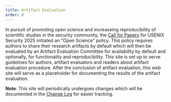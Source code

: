 ```yaml
---
title: Artifact Evaluation
order: 0
---
```


In pursuit of promoting open science and increaseing reproducibility of scientific studies in the security community, the [Call for Papers](https://www.usenix.org/conference/usenixsecurity25/call-for-papers) for USENIX Security 2025 initiated an "Open Science" policy. This policy requires authors to share their research artifacts by default which will then be evaluated by an Artifact Evaluation Committee for availability by default and optionally, for functionality and reproducibility. This site is set up to serve guidelines for authors, artifact evaluators and readers about artifact evaluation procedure. After the conclusion of artifact evaluation, this web site will serve as a placeholder for documenting the results of the artifact evaluation.

**Note**: This site will periodically undergoes changes which will be documented in the [Change Log](/usenixsec2025/change-log) for easier tracking. 